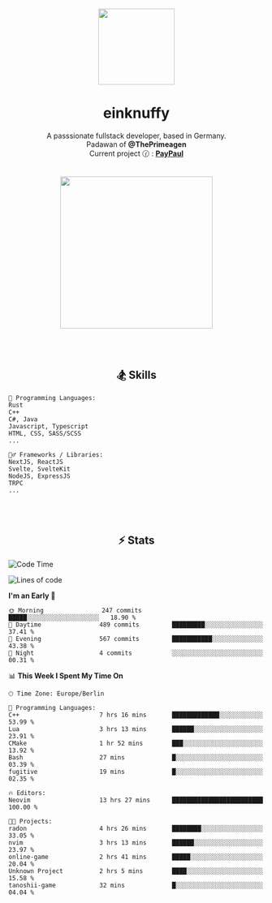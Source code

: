 <p align="center">
   <br />
   <a href="https://github.com/einKnuffy" target="_blank"><img width="150px" src="https://avatars.githubusercontent.com/u/66639485?s=400&u=fc9b6f7cbddb6dfbb93dc63483f7fc7aee75ac2e&v=4" /></a>
   <h1 align="center"><b>einknuffy</b></h1>
   <p align="center">A passsionate fullstack developer, based in Germany. <br/>
   Padawan of <b>@ThePrimeagen</b> <br/>
   Current project 🕜 : <b><a href="https://github.com/einKnuffy/paypaul">PayPaul</a></b><br/><br/>
      
   <p align="center">
      <img src="https://lanyard.cnrad.dev/api/675737917200662539" alt="" width="300px" /></p>
   </p>
</p>

<br/><br/>

<p align="center">
     <h2 align="center"><b>🏂 Skills</b></h2>
      <p align="center">
<!-- <p align="center"><b>That's it. Thanks for reading my profile 🤓</b></p>
<p align="center">
<img align="center" width="150px" src="https://i.kym-cdn.com/entries/icons/facebook/000/016/546/hidethepainharold.jpg" /></p><br/><br/> -->

```text
💬 Programming Languages:
Rust
C++
C#, Java
Javascript, Typescript
HTML, CSS, SASS/SCSS
...

🤹‍♂️ Frameworks / Libraries:
NextJS, ReactJS
Svelte, SvelteKit
NodeJS, ExpressJS
TRPC
...
```
</p>
</p>

<br/><br/>

<p align="center">
    <h2 align="center"><b>⚡ Stats</b></h2>
    <p align="center">

<!--START_SECTION:waka-->
![Code Time](http://img.shields.io/badge/Code%20Time-153%20hrs%2059%20mins-blue)

![Lines of code](https://img.shields.io/badge/From%20Hello%20World%20I%27ve%20Written-8.3%20million%20lines%20of%20code-blue)

**I'm an Early 🐤** 

```text
🌞 Morning                247 commits         █████░░░░░░░░░░░░░░░░░░░░   18.90 % 
🌆 Daytime                489 commits         █████████░░░░░░░░░░░░░░░░   37.41 % 
🌃 Evening                567 commits         ███████████░░░░░░░░░░░░░░   43.38 % 
🌙 Night                  4 commits           ░░░░░░░░░░░░░░░░░░░░░░░░░   00.31 % 
```


📊 **This Week I Spent My Time On** 

```text
🕑︎ Time Zone: Europe/Berlin

💬 Programming Languages: 
C++                      7 hrs 16 mins       █████████████░░░░░░░░░░░░   53.99 % 
Lua                      3 hrs 13 mins       ██████░░░░░░░░░░░░░░░░░░░   23.91 % 
CMake                    1 hr 52 mins        ███░░░░░░░░░░░░░░░░░░░░░░   13.92 % 
Bash                     27 mins             █░░░░░░░░░░░░░░░░░░░░░░░░   03.39 % 
fugitive                 19 mins             █░░░░░░░░░░░░░░░░░░░░░░░░   02.35 % 

🔥 Editors: 
Neovim                   13 hrs 27 mins      █████████████████████████   100.00 % 

🐱‍💻 Projects: 
radon                    4 hrs 26 mins       ████████░░░░░░░░░░░░░░░░░   33.05 % 
nvim                     3 hrs 13 mins       ██████░░░░░░░░░░░░░░░░░░░   23.97 % 
online-game              2 hrs 41 mins       █████░░░░░░░░░░░░░░░░░░░░   20.04 % 
Unknown Project          2 hrs 5 mins        ████░░░░░░░░░░░░░░░░░░░░░   15.58 % 
tanoshii-game            32 mins             █░░░░░░░░░░░░░░░░░░░░░░░░   04.04 % 
```


<!--END_SECTION:waka-->

   </p>
</p>

<br/>
